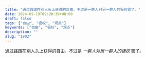 ```yaml
---
title: "通过践踏在别人头上获得的自由，不过是一群人对另一群人的极权罢了。"
date: 2024-09-19T09:20:39+08:00
draft: false
tags: ["自由", "极权", "观点"]
keywords: ["自由", "极权", "观点"]
description: ""
slug: "1902"
---
```


通过践踏在别人头上获得的自由，不过是 *一群人对另一群人的极权* 罢了。